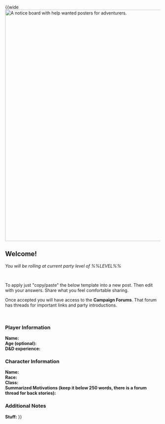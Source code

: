 <!-- Apply Here -->
<!-- Post in Forums 4/4 -->

<!-- %%LEVEL%% -->

<!-- Reference URLS -->
[Homebrewery]: https://homebrewery.naturalcrit.com/ "Naturalcrit's Homebrewery V3.0.0"
[Repo Files]: https://github.com/Tougher-Together-DnD/common-game-assets/tree/main/campaign-details "Tougher Together Files"

<!-- Images -->
[Main Banner]: https://raw.githubusercontent.com/Tougher-Together-DnD/common-game-assets/main/campaign-details/images/apply-here-banner.png#banner "A notice board with help wanted posters for adventurers."

<style>
/* CSS style for NaturalCrit's Homebrewery V3.0.0 */
.page { background-color: transparent; }
.page#p1{ text-align:left; }
.page#p1:after{ display:none; }
.page p+p { margin-top:.2em; }
.page blockquote { margin-top:1em; margin-bottom:2em; }
.page h1, .page h2, .page h3, .page h4, sup, span { color:#006699; }
span { font-weight:bold; }
ul li { line-height:2; }
.page table tbody tr td { border:1px solid #1C6EA4; text-align:left; }
th:empty { display:none; }

/* css for markdown */
img[src*="#banner"] { display:block; margin-left:auto; margin-right:auto; width:750px; }
</style>

{{wide
![][Main Banner]

## Welcome!
*You will be rolling at current party level of %%LEVEL%%*

<br>

To apply just "copy/paste" the below template into a new post. Then edit with your answers. Share what you feel comfortable sharing.

Once accepted you will have access to the **Campaign Forums**. That forum has threads for important links and party introductions. 

<br>

### Player Information
**Name:**  
**Age (optional):**  
**D&D experience:**

### Character Information
**Name:**  
**Race:**  
**Class:**  
**Summarized Motivations (keep it below 250 words, there is a forum thread for back stories):**

### Additional Notes
**Stuff:**
}}